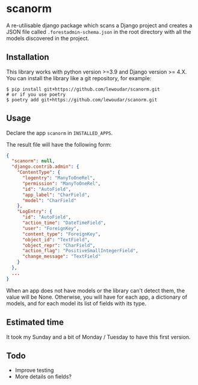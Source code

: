 # scanorm

A re-utilisable django package which scans a Django project and creates a JSON file called `.forestadmin-schema.json` in
the root directory with all the models discovered in the project.

## Installation

This library works with python version >=3.9 and Django version >= 4.X.
You can install the library like a git repository, for example:

```shell
$ pip install git+https://github.com/lewoudar/scanorm.git
# or if you use poetry
$ poetry add git+https://github.com/lewoudar/scanorm.git
```

## Usage

Declare the app `scanorm` in `INSTALLED_APPS`.

The result file will have the following form:

```json
{
  "scanorm": null,
  "django.contrib.admin": {
    "ContentType": {
      "logentry": "ManyToOneRel",
      "permission": "ManyToOneRel",
      "id": "AutoField",
      "app_label": "CharField",
      "model": "CharField"
    },
    "LogEntry": {
      "id": "AutoField",
      "action_time": "DateTimeField",
      "user": "ForeignKey",
      "content_type": "ForeignKey",
      "object_id": "TextField",
      "object_repr": "CharField",
      "action_flag": "PositiveSmallIntegerField",
      "change_message": "TextField"
    }
  },
  ...
}
```

When an app does not have models or the library can't detect them, the value will be None. Otherwise, you will have
for each app, a dictionary of models, and for each model its list of fields with its type.

## Estimated time

It took my Sunday and a bit of Monday / Tuesday to have this first version.


## Todo
- Improve testing
- More details on fields?
